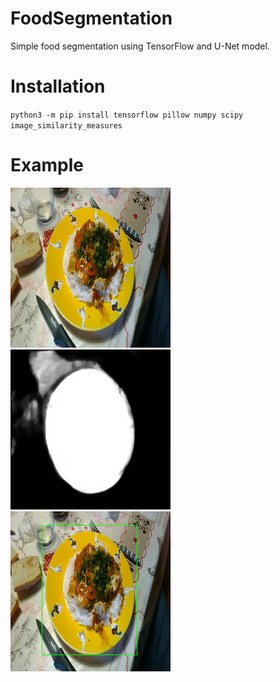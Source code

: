 # FoodSegmentation
Simple food segmentation using TensorFlow and U-Net model.

# Installation
`python3 -m pip install tensorflow pillow numpy scipy image_similarity_measures`

# Example
![Input image](https://github.com/aruno14/foodSegmentation/raw/main/example/input-01.png)
![Output mask](https://github.com/aruno14/foodSegmentation/raw/main/example/output-01-mask.png)
![Output box](https://github.com/aruno14/foodSegmentation/raw/main/example/output-01-box.png)
